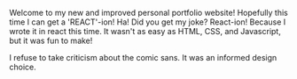 Welcome to my new and improved personal portfolio website! Hopefully this time I can get a 'REACT'-ion! Ha! Did you get my joke? React-ion! Because I wrote it in react this time. It wasn't as easy as HTML, CSS, and Javascript, but it was fun to make!

I refuse to take criticism about the comic sans. It was an informed design choice. 


